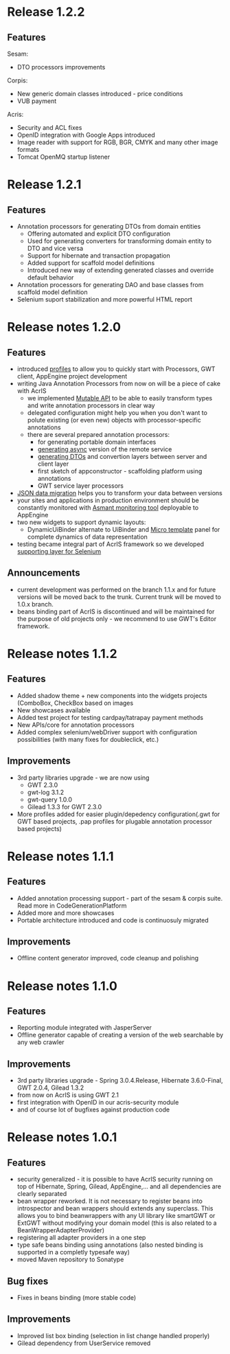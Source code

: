 # Release 1.2.2 #

## Features ##
Sesam:
  * DTO processors improvements

Corpis:
  * New generic domain classes introduced - price conditions
  * VUB payment

Acris:
  * Security and ACL fixes
  * OpenID integration with Google Apps introduced
  * Image reader with support for RGB, BGR, CMYK and many other image formats
  * Tomcat OpenMQ startup listener

# Release 1.2.1 #

## Features ##
  * Annotation processors for generating DTOs from domain entities
    * Offering automated and explicit DTO configuration
    * Used for generating converters for transforming domain entity to DTO and vice versa
    * Support for hibernate and transaction propagation
    * Added support for scaffold model definitions
    * Introduced new way of extending generated classes and override default behavior
  * Annotation processors for generating DAO and base classes from scaffold model definition
  * Selenium suport stabilization and more powerful HTML report


# Release notes 1.2.0 #

## Features ##
  * introduced [profiles](ProjectQuickStart.md) to allow you to quickly start with Processors, GWT client, AppEngine project development
  * writing Java Annotation Processors from now on will be a piece of cake with AcrIS
    * we implemented [Mutable API](AnnotationProcessing_MutableAPI.md) to be able to easily transform types and write annotation processors in clear way
    * delegated configuration might help you when you don't want to polute existing (or even new) objects with processor-specific annotations
    * there are several prepared annotation processors:
      * for generating portable domain interfaces
      * [generating async](CodeGenerationPlatform_Async.md) version of the remote service
      * [generating DTOs](CodeGenerationPlatform_DTO.md) and convertion layers between server and client layer
      * first sketch of appconstructor - scaffolding platform using annotations
      * GWT service layer processors
  * [JSON data migration](JSONDataMigration.md) helps you to transform your data between versions
  * your sites and applications in production environment should be constantly monitored with [Asmant monitoring tool](AsmantMonitoring.md) deployable to AppEngine
  * two new widgets to support dynamic layouts:
    * DynamicUiBinder alternate to UiBinder and [Micro template](MicroTemplate.md) panel for complete dynamics of data representation
  * testing became integral part of AcrIS framework so we developed [supporting layer for Selenium](SeleniumSupport.md)

## Announcements ##

  * current development was performed on the branch 1.1.x and for future versions will be moved back to the trunk. Current trunk will be moved to 1.0.x branch.
  * beans binding part of AcrIS is discontinued and will be maintained for the purpose of old projects only - we recommend to use GWT's Editor framework.


# Release notes 1.1.2 #

## Features ##
  * Added shadow theme + new components into the widgets projects (ComboBox, CheckBox based on images
  * New showcases available
  * Added test project for testing cardpay/tatrapay payment methods
  * New APIs/core for annotation processors
  * Added complex selenium/webDriver support with configuration possibilities (with many fixes for doubleclick, etc.)

## Improvements ##
  * 3rd party libraries upgrade - we are now using
    * GWT 2.3.0
    * gwt-log 3.1.2
    * gwt-query 1.0.0
    * Gilead 1.3.3 for GWT 2.3.0
  * More profiles added for easier plugin/depedency configuration(.gwt for GWT based projects, .pap profiles for plugable annotation processor based projects)

# Release notes 1.1.1 #

## Features ##
  * Added annotation processing support - part of the sesam & corpis suite. Read more in CodeGenerationPlatform
  * Added more and more showcases
  * Portable architecture introduced and code is continuosuly migrated

## Improvements ##
  * Offline content generator improved, code cleanup and polishing

# Release notes 1.1.0 #

## Features ##
  * Reporting module integrated with JasperServer
  * Offline generator capable of creating a version of the web searchable by any web crawler

## Improvements ##
  * 3rd party libraries upgrade - Spring 3.0.4.Release, Hibernate 3.6.0-Final, GWT 2.0.4, Gilead 1.3.2
  * from now on AcrIS is using GWT 2.1
  * first integration with OpenID in our acris-security module
  * and of course lot of bugfixes against production code

# Release notes 1.0.1 #

## Features ##
  * security generalized - it is possible to have AcrIS security running on top of Hibernate, Spring, Gilead, AppEngine,... and all dependencies are clearly separated
  * bean wrapper reworked. It is not necessary to register beans into introspector and bean wrappers should extends any superclass. This allows you to bind beanwrappers with any UI library like smartGWT or ExtGWT without modifying your domain model (this is also related to a BeanWrapperAdapterProvider)
  * registering all adapter providers in a one step
  * type safe beans binding using annotations (also nested binding is supported in a completly typesafe way)
  * moved Maven repository to Sonatype

## Bug fixes ##
  * Fixes in beans binding (more stable code)

## Improvements ##
  * Improved list box binding (selection in list change handled properly)
  * Gilead dependency from UserService removed